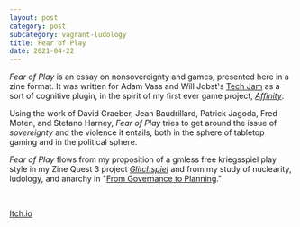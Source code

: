 ```yaml
---
layout: post
category: post
subcategory: vagrant-ludology
title: Fear of Play
date: 2021-04-22
---
```


*Fear of Play* is an essay on nonsovereignty and games, presented here in a zine format. It was written for Adam Vass and Will Jobst's [Tech Jam](https://itch.io/jam/tech-jam) as a sort of cognitive plugin, in the spirit of my first ever game project, [*Affinity*](https://vagrantludology.itch.io/affinity-dream).

Using the work of David Graeber, Jean Baudrillard, Patrick Jagoda, Fred Moten, and Stefano Harney, *Fear of Play* tries to get around the issue of *sovereignty* and the violence it entails, both in the sphere of tabletop gaming and in the political sphere.

*Fear of Play* flows from my proposition of a gmless free kriegsspiel play style in my Zine Quest 3 project [*Glitchspiel*](https://vagrantludology.itch.io/glitchspiel) and from my study of nuclearity, ludology, and anarchy in "[From Governance to Planning](https://zenodo.org/record/4685025)."

<br>

[Itch.io](https://steinea.itch.io/fear-of-play)
